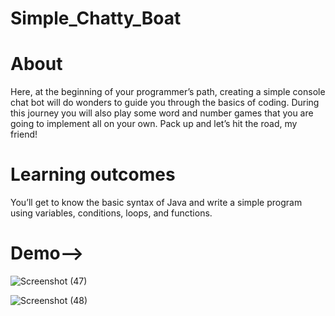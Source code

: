 # Simple_Chatty_Boat
# About
Here, at the beginning of your programmer’s path, creating a simple console chat bot will do wonders to guide you through the basics of coding. During this journey you will also play some word and number games that you are going to implement all on your own. Pack up and let’s hit the road, my friend!
# Learning outcomes
You’ll get to know the basic syntax of Java and write a simple program using variables, conditions, loops, and functions.
# Demo-->
![Screenshot (47)](https://user-images.githubusercontent.com/59281742/78594175-6fbe6480-7865-11ea-92cd-f54445fb9115.png)

![Screenshot (48)](https://user-images.githubusercontent.com/59281742/78594212-7fd64400-7865-11ea-9b7b-b57d47145e92.png)


